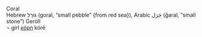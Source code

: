 Coral  
Hebrew גּוֹרָל‎ (goral, “small pebble” {from red sea}), Arabic جَرَل‎ (ǧaral, “small stone”)  Geröll  
¬ girl [κόρη](https://en.wiktionary.org/wiki/%CE%BA%CF%8C%CF%81%CE%B7#Ancient_Greek) kórē  